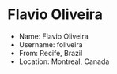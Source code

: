 # Flavio Oliveira

* Name: Flavio Oliveira
* Username: foliveira
* From: Recife, Brazil
* Location: Montreal, Canada
